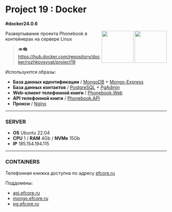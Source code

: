 # Project 19 : Docker
**#docker24.0.6**

<img align="right" width="100" height="100" src="https://github.com/rozhkovsvyat/Project19.Docker/assets/71471748/473223be-eaa6-48c0-bb8c-10485c608d80">
<img align="right" width="100" height="100" src="https://github.com/rozhkovsvyat/Project19.Docker/assets/71471748/184cf010-61c6-4488-baef-7f79979b2a59">

Развертывание проекта Phonebook в контейнерах на сервере Linux

> :eye_speech_bubble: https://hub.docker.com/repository/docker/rozhkovsvyat/project19

Используются образы:
* **База данных идентификации** / [MongoDB](https://hub.docker.com/_/mongo) + [Mongo-Express](https://hub.docker.com/_/mongo-express)
* **База данных контактов** / [PostgreSQL](https://hub.docker.com/_/postgres) + [PgAdmin](https://hub.docker.com/r/dpage/pgadmin4)
* **Web-клиент телефонной книги** / [Phonebook.Web](rozhkovsvyat/project19:web)
* **API телефонной книги** / [Phonebook.API](rozhkovsvyat/project19:api)
* **Прокси** / [Nginx](https://hub.docker.com/_/nginx)

---

### SERVER

* **OS** Ubuntu 22.04
* **CPU** 1 / **RAM** 4Gb / **NVMe** 15Gb
* **IP** 185.154.194.115

---

### CONTAINERS




Телефонная книжка доступна по адресу [efcore.ru](https://efcore.ru)

Поддомены:
* [api.efcore.ru](https://api.efcore.ru/contacts)
* [mongo.efcore.ru](https://mongo.efcore.ru)
* [pg.efcore.ru](https://pg.efcore.ru)
